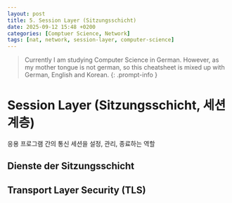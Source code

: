 ```yaml
---
layout: post
title: 5. Session Layer (Sitzungsschicht)
date: 2025-09-12 15:48 +0200
categories: [Comptuer Science, Network]
tags: [nat, network, session-layer, computer-science]
---
```


> Currently I am studying Computer Science in German. However, as my mother tongue is not german, so this cheatsheet is mixed up with German, English and Korean.
{: .prompt-info }


# Session Layer (Sitzungsschicht, 세션 계층)
응용 프로그램 간의 통신 세션을 설정, 관리, 종료하는 역할

## Dienste der Sitzungsschicht

## Transport Layer Security (TLS)